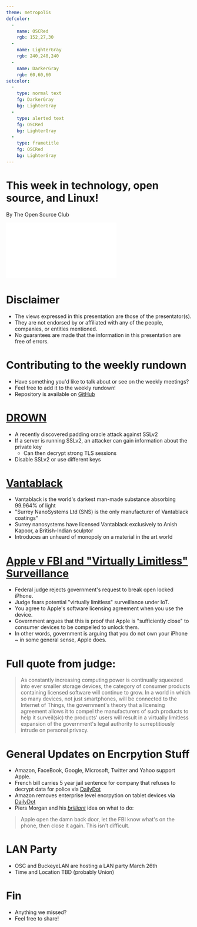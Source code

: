 ```yaml
---
theme: metropolis
defcolor:
  -
    name: OSCRed
    rgb: 152,27,30
  -
    name: LighterGray
    rgb: 240,240,240
  -
    name: DarkerGray
    rgb: 60,60,60
setcolor:
  -
    type: normal text
    fg: DarkerGray
    bg: LighterGray
  -
    type: alerted text
    fg: OSCRed
    bg: LighterGray
  -
    type: frametitle
    fg: OSCRed
    bg: LighterGray
---
```


# This week in technology, open source, and Linux!

By The Open Source Club

![OSC Logo](osc-logo.pdf "Open Source Club at Ohio State Logo")

# Disclaimer
* The views expressed in this presentation are those of the presentator(s).
* They are not endorsed by or affiliated with any of the people, companies, or entities mentioned.
* No guarantees are made that the information in this presentation are free of errors.

# Contributing to the weekly rundown
* Have something you'd like to talk about or see on the weekly meetings?
* Feel free to add it to the weekly rundown!
* Repository is available on [GitHub](https://github.com/OSUOSC/osc-weekly-rundown)

# [DROWN](https://drownattack.com/)

- A recently discovered padding oracle attack against SSLv2
- If a server is running SSLv2, an attacker can gain information about the
  private key
    - Can then decrypt strong TLS sessions
- Disable SSLv2 or use different keys

# [Vantablack](http://www.surreynanosystems.com/vantablack/faqs)

- Vantablack is the world's darkest man-made substance absorbing 99.964% of light
- "Surrey NanoSystems Ltd (SNS) is the only manufacturer of Vantablack coatings"
- Surrey nanosystems have licensed Vantablack exclusively to Anish Kapoor, a British-Indian sculptor
- Introduces an unheard of monopoly on a material in the art world

# [Apple v FBI and "Virtually Limitless" Surveillance](https://www.eff.org/deeplinks/2016/03/apple-all-writs-act-and-limitless-surveillance)
* Federal judge rejects government's request to break open locked iPhone.
* Judge fears potential "virtually limitless" surveillance under IoT.
* You agree to Apple's software licensing agreement when you use the device.
* Government argues that this is proof that Apple is "sufficiently close" to consumer devices to be compelled to unlock them.
* In other words, government is arguing that you do not own your iPhone ~ in some general sense, Apple does.

# Full quote from judge:

> As constantly increasing computing power is continually squeezed into ever
> smaller storage devices, the category of consumer products containing
> licensed software will continue to grow. In a world in which so many devices,
> not just smartphones, will be connected to the Internet of Things, the
> government's theory that a licensing agreement allows it to compel the
> manufacturers of such products to help it surveil(sic) the products' users will
> result in a virtually limitless expansion of the government's legal authority
> to surreptitiously intrude on personal privacy.

# General Updates on Encrpytion Stuff
* Amazon, FaceBook, Google, Microsoft, Twitter and Yahoo support Apple.
* French bill carries 5 year jail sentence for company that refuses to decrypt data for police via [DailyDot](http://www.dailydot.com/politics/amazon-encryption-kindle-fire-operating-system/)
* Amazon removes enterprise level encrpytion on tablet devices via [DailyDot](http://www.dailydot.com/politics/amazon-encryption-kindle-fire-operating-system/)
* Piers Morgan and his [*brilliant*](https://twitter.com/piersmorgan/status/703355614966255616) idea on what to do:

> Apple open the damn back door, let the FBI know what's on the phone, then
> close it again.
> This isn't difficult.

# LAN Party

- OSC and BuckeyeLAN are hosting a LAN party March 26th
- Time and Location TBD (probably Union)

# Fin
* Anything we missed?
* Feel free to share!
